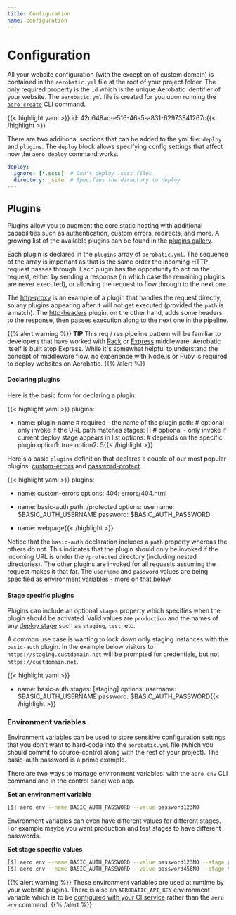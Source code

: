 ```yaml
---
title: Configuration
name: configuration
---
```


# Configuration

All your website configuration (with the exception of custom domain) is contained in the `aerobatic.yml` file at the root of your project folder. The only required property is the `id` which is the unique Aerobatic identifier of your website. The `aerobatic.yml` file is created for you upon running the [`aero create`](/docs/cli#create) CLI command.

{{< highlight yaml >}}
id: 42d648ac-e516-46a5-a831-62973841267c{{< /highlight >}}

There are two additional sections that can be added to the yml file: `deploy` and `plugins`. The `deploy` block allows specifying config settings that affect how the `aero deploy` command works.

~~~yaml
deploy:
  ignore: [*.scss]  # Don't deploy .scss files
  directory: _site  # Specifies the directory to deploy
---
~~~

## Plugins

Plugins allow you to augment the core static hosting with additional capabilities such as authentication, custom errors, redirects, and more. A growing list of the available plugins can be found in the [plugins gallery](/docs/plugins/).

Each plugin is declared in the `plugins` array of `aerobatic.yml`. The sequence of the array is important as that is the same order the incoming HTTP request passes through. Each plugin has the opportunity to act on the request, either by sending a response (in which case the remaining plugins are never executed), or allowing the request to flow through to the next one.

The [http-proxy](/docs/plugins/http-proxy) is an example of a plugin that handles the request directly, so any plugins appearing after it will not get executed (provided the `path` is a match). The [http-headers](/docs/plugins/http-headers) plugin, on the other hand, adds some headers to the response, then passes execution along to the next one in the pipeline.

{{% alert warning %}}
**TIP** This req / res pipeline pattern will be familiar to developers that have worked with [Rack](http://rack.github.io/) or [Express](http://expressjs.com/en/guide/using-middleware.html) middleware. Aerobatic itself is built atop Express. While it's somewhat helpful to understand the concept of middleware flow, no experience with Node.js or Ruby is required to deploy websites on Aerobatic.
{{% /alert %}}

#### Declaring plugins

Here is the basic form for declaring a plugin:

{{< highlight yaml >}}
plugins:
  - name: plugin-name    # required - the name of the plugin
    path:                # optional - only invoke if the URL path matches
    stages: []           # optional - only invoke if current deploy stage appears in list
    options:             # depends on the specific plugin
      option1: true
      option2: 5{{< /highlight >}}

Here's a basic `plugins` definition that declares a couple of our most popular plugins: [custom-errors](/docs/plugins/custom-errors/) and [password-protect](/docs/plugins/password-protect/).

{{< highlight yaml >}}
plugins:
  - name: custom-errors
    options:
      404: errors/404.html

  - name: basic-auth
    path: /protected
    options:
      username: $BASIC_AUTH_USERNAME
      password: $BASIC_AUTH_PASSWORD

  - name: webpage{{< /highlight >}}

Notice that the `basic-auth` declaration includes a `path` property whereas the others do not. This indicates that the plugin should only be invoked if the incoming URL is under the `/protected` directory (including nested directories). The other plugins are invoked for all requests assuming the request makes it that far. The `username` and `password` values are being specified as environment variables - more on that below.

#### Stage specific plugins

Plugins can include an optional `stages` property which specifies when the plugin should be activated. Valid values are `production` and the names of any [deploy stage](/docs/overview#deploy-stages) such as `staging`, `test`, etc.

A common use case is wanting to lock down only staging instances with the `basic-auth` plugin. In the example below visitors to `https://staging.custdomain.net` will be prompted for credentials, but not `https://custdomain.net`.

{{< highlight yaml >}}
- name: basic-auth
  stages: [staging]
  options:
    username: $BASIC_AUTH_USERNAME
    password: $BASIC_AUTH_PASSWORD{{< /highlight >}}

### Environment variables

Environment variables can be used to store sensitive configuration settings that you don't want to hard-code into the `aerobatic.yml` file (which you should commit to source-control along with the rest of your project). The basic-auth password is a prime example.

There are two ways to manage environment variables: with the `aero env` CLI command and in the control panel web app.

**Set an environment variable**
~~~sh
[$] aero env --name BASIC_AUTH_PASSWORD --value password123NO
~~~

Environment variables can even have different values for different stages. For example maybe you want production and test stages to have different passwords.

**Set stage specific values**
~~~sh
[$] aero env --name BASIC_AUTH_PASSWORD --value password123NO --stage production
[$] aero env --name BASIC_AUTH_PASSWORD --value password456NO --stage test
~~~

{{% alert warning %}}
These environment variables are used at runtime by your website plugins. There is also an `AEROBATIC_API_KEY` environment variable which is to be [configured with your CI service](/docs/continuous-deployment#aerobatic-apikey) rather than the `aero env` command.
{{% /alert %}}
